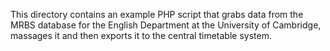 This directory contains an example PHP script that grabs data from the MRBS database
for the English Department at the University of Cambridge, massages it and then exports
it to the central timetable system.
